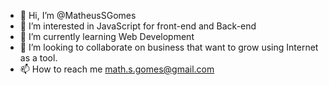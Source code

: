 - 👋 Hi, I’m @MatheusSGomes
- 👀 I’m interested in JavaScript for front-end and Back-end
- 🌱 I’m currently learning Web Development
- 💞️ I’m looking to collaborate on business that want to grow using Internet as a tool.
- 📫 How to reach me math.s.gomes@gmail.com

<!---
MatheusSGomes/MatheusSGomes is a ✨ special ✨ repository because its `README.md` (this file) appears on your GitHub profile.
You can click the Preview link to take a look at your changes.
--->
